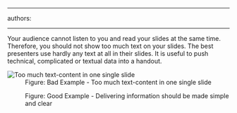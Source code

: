 

---
authors:

---




<span class='intro'> Your audience cannot listen to you and read your slides at the same time. Therefore, you should not show too much text on your slides. The best presenters use hardly any text at all in their slides. It is useful to push technical, complicated or textual data into a handout. 
 </span>


  <dl>
    <dt><img class="ms-rteCustom-ImageArea" alt="Too much text-content in one single slide" src="/Standards/Communication/RulesToBetterPowerpointPresentations/PublishingImages/BadLessText.jpg" /> </dt>
    <dd class="ms-rteCustom-FigureBad">Figure&#58; Bad Example - Too much text-content in one single slide </dd>
</dl>
<dl>
    <dt><img alt="" class="ms-rteCustom-ImageArea" src="/Standards/Communication/RulesToBetterPowerpointPresentations/PublishingImages/GoodLessText.jpg" /> </dt>
    <dd class="ms-rteCustom-FigureGood">Figure&#58; Good Example - Delivering information should be made simple and clear </dd>
</dl>



